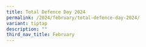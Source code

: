 ```yaml
---
title: Total Defence Day 2024
permalink: /2024/february/total-defence-day-2024/
variant: tiptap
description: ""
third_nav_title: February
---
```

